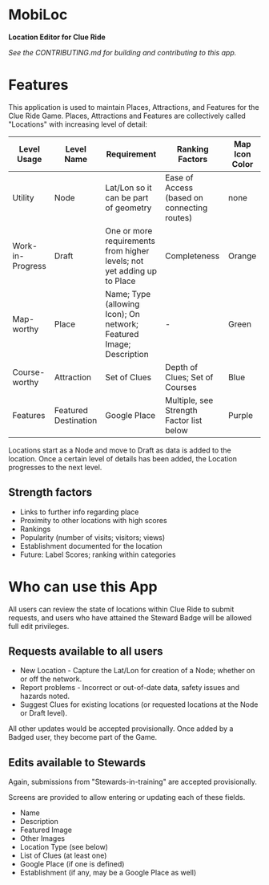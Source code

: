 # MobiLoc
____Location Editor for Clue Ride____

_See the CONTRIBUTING.md for building and contributing to this app._

# Features
This application is used to maintain Places, Attractions, and Features for the Clue Ride Game.
Places, Attractions and Features are collectively called "Locations" with increasing level of detail:

|Level Usage |Level Name |Requirement |Ranking Factors|Map Icon Color |
|------------|-----------|------------|---------------|---------------|
| Utility | Node | Lat/Lon so it can be part of geometry | Ease of Access (based on connecting routes) | none |
| Work-in-Progress | Draft | One or more requirements from higher levels; not yet adding up to Place | Completeness | Orange |
| Map-worthy | Place | Name; Type (allowing Icon); On network; Featured Image; Description | - | Green |
| Course-worthy | Attraction | Set of Clues | Depth of Clues;  Set of Courses | Blue |
| Features | Featured Destination | Google Place | Multiple, see Strength Factor list below | Purple |

Locations start as a Node and move to Draft as data is added to the location. 
Once a certain level of details has been added, the Location progresses to the next level.

## Strength factors
* Links to further info regarding place
* Proximity to other locations with high scores
* Rankings 
* Popularity (number of visits; visitors; views)
* Establishment documented for the location
* Future: Label Scores; ranking within categories

# Who can use this App

All users can review the state of locations within Clue Ride to submit requests, 
and users who have attained the Steward Badge will be allowed full edit privileges.

## Requests available to all users

* New Location - Capture the Lat/Lon for creation of a Node; whether on or off the network.
* Report problems - Incorrect or out-of-date data, safety issues and hazards noted.
* Suggest Clues for existing locations (or requested locations at the Node or Draft level).

All other updates would be accepted provisionally. Once added by a Badged user, they become part of the Game.

## Edits available to Stewards

Again, submissions from "Stewards-in-training" are accepted provisionally.

Screens are provided to allow entering or updating each of these fields.
* Name
* Description
* Featured Image
* Other Images
* Location Type (see below)
* List of Clues (at least one)
* Google Place (if one is defined)
* Establishment (if any, may be a Google Place as well)


